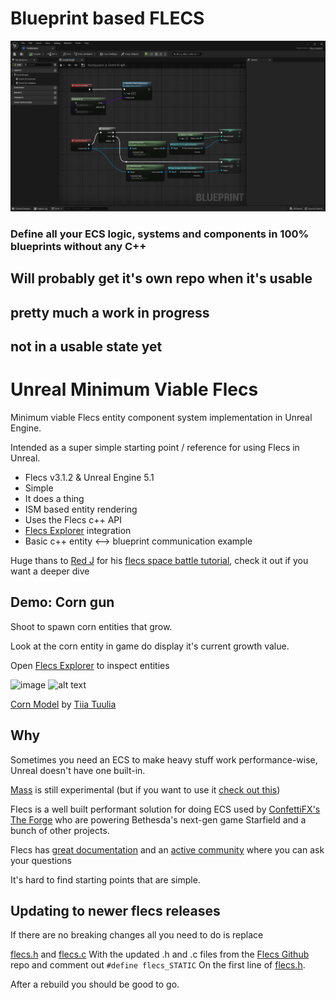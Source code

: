 # Blueprint based FLECS
![image](goals.png)
### Define all your ECS logic, systems and components in 100% blueprints without any C++
## Will probably get it's own repo when it's usable
## pretty much a work in progress
## not in a usable state yet


# Unreal Minimum Viable Flecs
Minimum viable Flecs entity component system implementation in Unreal Engine.

Intended as a super simple starting point / reference for using Flecs in Unreal.


* Flecs v3.1.2 & Unreal Engine 5.1
* Simple
* It does a thing
* ISM based entity rendering
* Uses the Flecs c++ API
* [Flecs Explorer](https://github.com/flecs-hub/explorer) integration
* Basic c++ entity <--> blueprint communication example

Huge thans to [Red J](https://github.com/jtferson) for his [flecs space battle tutorial](https://jtferson.github.io/blog/quickstart_with_flecs_in_unreal_part_1/), check it out if you want a deeper dive
## Demo: Corn gun

Shoot to spawn corn entities that grow.

Look at the corn entity in game do display it's current growth value.

Open [Flecs Explorer](https://www.flecs.dev/explorer/) to inspect entities




![image](https://user-images.githubusercontent.com/1968543/210174464-71ec9862-891d-439b-925b-19dea5617324.png)
![alt text](demo.gif "Logo Title Text 1")

[Corn Model](https://sketchfab.com/3d-models/corn-corn-corn-10187bc37c9e42ef8770b28452ee7cd3) by [Tiia Tuulia
](https://sketchfab.com/tiiatuulia)


## Why

Sometimes you need an ECS to make heavy stuff work performance-wise, Unreal doesn't have one built-in.

[Mass](https://docs.unrealengine.com/5.1/en-US/mass-entity-in-unreal-engine/) is still experimental (but if you want to use it [check out this](https://github.com/Megafunk/MassSample))

Flecs is a well built performant solution for doing ECS used by [ConfettiFX's The Forge](https://github.com/ConfettiFX/The-Forge#release-153---october-5th-2022---steamdeck-support--app-life-cycle-changes--shader-byte-code-offline-generation--gtao-unit-test--improved-gradient-calculation-in-visibility-buffer--new-c-containers--reorg-tf-directory-structure--upgraded-to-newer-imgui--the-forge-blog) who are powering Bethesda's next-gen game Starfield and a bunch of other projects.

Flecs has [great documentation](https://www.flecs.dev/flecs/#/?id=getting-started) and an [active community](https://discord.gg/BEzP5Rgrrp) where you can ask your questions

It's hard to find starting points that are simple.

## Updating to newer flecs releases

If there are no breaking changes all you need to do is replace 

[flecs.h](Source/FlecsLibrary/Public/flecs.h) and
[flecs.c](Source/FlecsLibrary/Private/flecs.c)
With the updated .h and .c files from the [Flecs Github](https://github.com/SanderMertens/flecs) repo and comment out `#define flecs_STATIC` On the first line of [flecs.h](Source/FlecsLibrary/Public/flecs.h).

After a rebuild you should be good to go.
